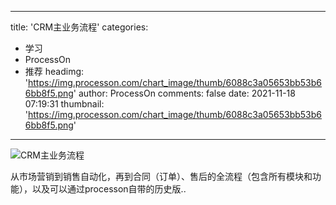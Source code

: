 
---
title: 'CRM主业务流程'
categories: 
 - 学习
 - ProcessOn
 - 推荐
headimg: 'https://img.processon.com/chart_image/thumb/6088c3a05653bb53b66bb8f5.png'
author: ProcessOn
comments: false
date: 2021-11-18 07:19:31
thumbnail: 'https://img.processon.com/chart_image/thumb/6088c3a05653bb53b66bb8f5.png'
---

<div>   
<img class="thumb" alt="CRM主业务流程" src="https://img.processon.com/chart_image/thumb/6088c3a05653bb53b66bb8f5.png" referrerpolicy="no-referrer">
<p>从市场营销到销售自动化，再到合同（订单）、售后的全流程（包含所有模块和功能），以及可以通过processon自带的历史版..</p>  
</div>
            